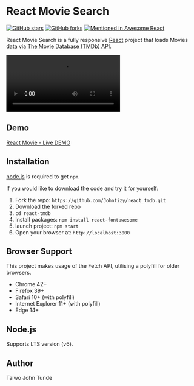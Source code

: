 # React Movie Search
[![GitHub stars](https://img.shields.io/github/stars/Johntizy/react_tmdb.svg?style=flat-square)](https://github.com/Johntizy/react-tmdb/stargazers)
[![GitHub forks](https://img.shields.io/github/forks/Johntizy/react_tmdb.svg?style=flat-square)](https://github.com/Johntizy/react-tmdb/network)
[![Mentioned in Awesome React](https://awesome.re/mentioned-badge.svg)](https://github.com/enaqx/awesome-react)

React Movie Search is a fully responsive [React](http://facebook.github.io/react/index.html) project that loads Movies data via [The Movie Database (TMDb) API](https://www.themoviedb.org/documentation/api). 

![](https://github.com/Johntizy/react_tmdb/blob/master/src/stylesheet/2020-06-22-10-58-59.flv)

## Demo
[React Movie - Live DEMO](https://tvmoove.herokuapp.com)

## Installation
[node.js](http://nodejs.org/download/) is required to get ``npm``.

If you would like to download the code and try it for yourself:

1. Fork the repo: `https://github.com/Johntizy/react_tmdb.git`
2. Download the forked repo
2. `cd react-tmdb`
2. Install packages: `npm install react-fontawesome`
3. launch project: `npm start`
4. Open your browser at: `http://localhost:3000`

## Browser Support
This project makes usage of the Fetch API, utilising a polyfill for older browsers.

- Chrome 42+
- Firefox 39+
- Safari 10+ (with polyfill)
- Internet Explorer 11+ (with polyfill)
- Edge 14+

## Node.js
Supports LTS version (v6).

## Author
Taiwo John Tunde
